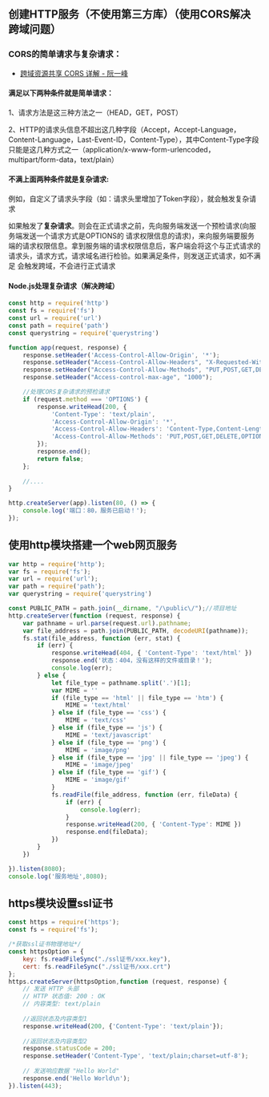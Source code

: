 ## 创建HTTP服务（不使用第三方库）（使用CORS解决跨域问题）

### CORS的简单请求与复杂请求：

- [跨域资源共享 CORS 详解 - 阮一峰](http://www.ruanyifeng.com/blog/2016/04/cors.html)

#### 满足以下两种条件就是**简单请求**：
1、请求方法是这三种方法之一（HEAD，GET，POST）

2、HTTP的请求头信息不超出这几种字段（Accept，Accept-Language，Content-Language，Last-Event-ID，Content-Type），其中Content-Type字段只能是这几种方式之一（application/x-www-form-urlencoded，multipart/form-data，text/plain）

#### 不满上面两种条件就是**复杂请求**:
例如，自定义了请求头字段（如：请求头里增加了Token字段），就会触发复杂请求

如果触发了**复杂请求**。则会在正式请求之前，先向服务端发送一个预检请求(向服务端发送一个请求方式是OPTIONS的 请求权限信息的请求)，来向服务端要服务端的请求权限信息。拿到服务端的请求权限信息后，客户端会将这个与正式请求的请求头，请求方式，请求域名进行检验。如果满足条件，则发送正式请求，如不满足 会触发跨域，不会进行正式请求

#### Node.js处理复杂请求（解决跨域）
```javascript
const http = require('http')
const fs = require('fs')
const url = require('url')
const path = require('path')
const querystring = require('querystring')

function app(request, response) {
    response.setHeader('Access-Control-Allow-Origin', '*');
    response.setHeader("Access-Control-Allow-Headers", "X-Requested-With");
    response.setHeader("Access-Control-Allow-Methods", "PUT,POST,GET,DELETE,OPTIONS");
    response.setHeader("Access-control-max-age", "1000");

    //处理CORS复杂请求的预检请求
    if (request.method === 'OPTIONS') {
        response.writeHead(200, {
            'Content-Type': 'text/plain',
            'Access-Control-Allow-Origin': '*',
            'Access-Control-Allow-Headers': 'Content-Type,Content-Length,Authorization,Accept,X-Requested-With,yourHeaderFeild,sessionToken',
            'Access-Control-Allow-Methods': 'PUT,POST,GET,DELETE,OPTIONS'
        });
        response.end();
        return false;
    };
    
	//....
}

http.createServer(app).listen(80, () => {
    console.log('端口：80，服务已启动！');
});
```
## 使用http模块搭建一个web网页服务
```javascript
var http = require('http');
var fs = require('fs');
var url = require('url');
var path = require('path');
var querystring = require('querystring')

const PUBLIC_PATH = path.join(__dirname, "/\public\/");//项目地址
http.createServer(function (request, response) {
    var pathname = url.parse(request.url).pathname;
    var file_address = path.join(PUBLIC_PATH, decodeURI(pathname));
    fs.stat(file_address, function (err, stat) {
        if (err) {
            response.writeHead(404, { 'Content-Type': 'text/html' })
            response.end('状态：404，没有这样的文件或目录！');
            console.log(err);
        } else {
            let file_type = pathname.split('.')[1];
            var MIME = ''
            if (file_type == 'html' || file_type == 'htm') {
                MIME = 'text/html'
            } else if (file_type == 'css') {
                MIME = 'text/css'
            } else if (file_type == 'js') {
                MIME = 'text/javascript'
            } else if (file_type == 'png') {
                MIME = 'image/png'
            } else if (file_type == 'jpg' || file_type == 'jpeg') {
                MIME = 'image/jpeg'
            } else if (file_type == 'gif') {
                MIME = 'image/gif'
            }
            fs.readFile(file_address, function (err, fileData) {
                if (err) {
                    console.log(err);
                }
                response.writeHead(200, { 'Content-Type': MIME })
                response.end(fileData);
            })
        }
    })

}).listen(8080);
console.log('服务地址',8080);
```
## https模块设置ssl证书
```javascript
const https = require('https');
const fs = require('fs');

/*获取ssl证书物理地址*/
const httpsOption = {
    key: fs.readFileSync("./ssl证书/xxx.key"),
    cert: fs.readFileSync("./ssl证书/xxx.crt")
};
https.createServer(httpsOption,function (request, response) {
	// 发送 HTTP 头部 
	// HTTP 状态值: 200 : OK
	// 内容类型: text/plain
	
	//返回状态及内容类型1
	response.writeHead(200, {'Content-Type': 'text/plain'});
	
	//返回状态及内容类型2
	response.statusCode = 200;
	response.setHeader('Content-Type', 'text/plain;charset=utf-8');
	
	// 发送响应数据 "Hello World"
	response.end('Hello World\n');
}).listen(443);
```